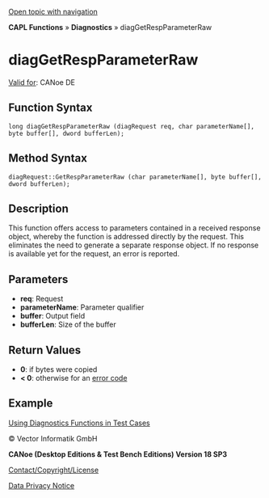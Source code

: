 [Open topic with navigation](../../../../../CANoeDEFamily.htm#Topics/CAPLFunctions/Diagnostics/Functions/CAPLfunctionDiagGetRespParameterRaw.md)

**CAPL Functions** » **Diagnostics** » diagGetRespParameterRaw

# diagGetRespParameterRaw

[Valid for](../../../Shared/FeatureAvailability.md): CANoe DE

## Function Syntax

```
long diagGetRespParameterRaw (diagRequest req, char parameterName[], byte buffer[], dword bufferLen);
```

## Method Syntax

```
diagRequest::GetRespParameterRaw (char parameterName[], byte buffer[], dword bufferLen);
```

## Description

This function offers access to parameters contained in a received response object, whereby the function is addressed directly by the request. This eliminates the need to generate a separate response object. If no response is available yet for the request, an error is reported.

## Parameters

- **req**: Request
- **parameterName**: Parameter qualifier
- **buffer**: Output field
- **bufferLen**: Size of the buffer

## Return Values

- **0**: if bytes were copied
- **< 0**: otherwise for an [error code](../CAPLfunctionsDiagnosticsErrorCode.md)

## Example

[Using Diagnostics Functions in Test Cases](../CAPLfunctionsDiagnosticsUsingFunctionTestCase.md)

© Vector Informatik GmbH

**CANoe (Desktop Editions & Test Bench Editions) Version 18 SP3**

[Contact/Copyright/License](../../../Shared/ContactCopyrightLicense.md)

[Data Privacy Notice](https://www.vector.com/int/en/company/get-info/privacy-policy/)